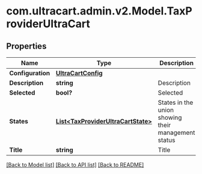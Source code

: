 # com.ultracart.admin.v2.Model.TaxProviderUltraCart
## Properties

Name | Type | Description | Notes
------------ | ------------- | ------------- | -------------
**Configuration** | [**UltraCartConfig**](UltraCartConfig.md) |  | [optional] 
**Description** | **string** | Description | [optional] 
**Selected** | **bool?** | Selected | [optional] 
**States** | [**List&lt;TaxProviderUltraCartState&gt;**](TaxProviderUltraCartState.md) | States in the union showing their management status | [optional] 
**Title** | **string** | Title | [optional] 


[[Back to Model list]](../README.md#documentation-for-models) [[Back to API list]](../README.md#documentation-for-api-endpoints) [[Back to README]](../README.md)


